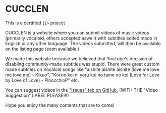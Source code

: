 # CUCCLEN

This is a certified ``[I>`` project

CUCCLEN is a website where you can submit videos of music videos (primarily vocaloid, others accepted aswell) with subtitles edited made in English or any other language. The videos submitted, will then be available on the listing page (soon available.)

We made this website because we believed that YouTube's decision of disabling community-made subtitles was stupid. There were great custom made subtitles on Vocaloid songs like "aishite aishite aishite (love me love me love me) - Kikuo", "Koi no koi ni yoru koi no tame no koi (Love for Love by Love of Love) - PinocchioP" etc.

You can suggest videos in the ["Issues" tab on GitHub.](https://github.com/Icycoide/cucclen/issues) (WITH THE "Video Suggestion" LABEL PLEASE!!!)

Hope you enjoy the many contents that are to come!
